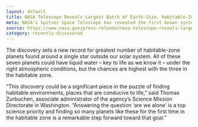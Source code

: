 ```yaml
---
layout: default
title: NASA Telescope Reveals Largest Batch of Earth-Size, Habitable-Zone Planets Around Single Star
meta: NASA's Spitzer Space Telescope has revealed the first known system of seven Earth-size planets around a single star. Three of these planets are firmly located in the habitable zone, the area around the parent star where a rocky planet is most likely to have liquid water.
source: https://www.nasa.gov/press-release/nasa-telescope-reveals-largest-batch-of-earth-size-habitable-zone-planets-around
category: recently-discovered
---
```


The discovery sets a new record for greatest number of habitable-zone planets found around a single star outside our solar system. All of these seven planets could have liquid water – key to life as we know it – under the right atmospheric conditions, but the chances are highest with the three in the habitable zone.

“This discovery could be a significant piece in the puzzle of finding habitable environments, places that are conducive to life,” said Thomas Zurbuchen, associate administrator of the agency’s Science Mission Directorate in Washington. “Answering the question ‘are we alone’ is a top science priority and finding so many planets like these for the first time in the habitable zone is a remarkable step forward toward that goal.”
